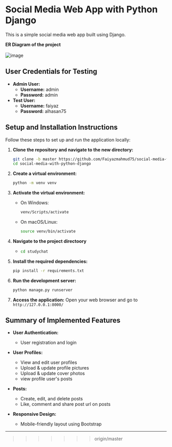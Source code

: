 # Social Media Web App with Python Django

This is a simple social media web app built using Django.


**ER Diagram of the project**
<br> <br>
![image](https://github.com/user-attachments/assets/83019e8d-7a8c-4787-bebd-0cd2117d6815)

## User Credentials for Testing

- **Admin User:**
  - **Username:** admin
  - **Password:** admin
- **Test User:**
  - **Username:** faiyaz
  - **Password:** alhasan75

## Setup and Installation Instructions

Follow these steps to set up and run the application locally:

1. **Clone the repository and navigate to the new directory:**
   ```bash
   git clone -b master https://github.com/Faiyazmahmud75/social-media-with-python-django.git
   cd social-media-with-python-django
   ```

2. **Create a virtual environment:**
   ```bash
   python -m venv venv
   ```

3. **Activate the virtual environment:**
   - On Windows:
     ```bash
     venv/Scripts/activate
     ```
   - On macOS/Linux:
     ```bash
     source venv/bin/activate
     ```
4. **Navigate to the project directoory**
   - ```bash
     cd studychat
     ```
5. **Install the required dependencies:**
   ```bash
   pip install -r requirements.txt
   ```

6. **Run the development server:**
   ```bash
   python manage.py runserver
   ```

8. **Access the application:**
   Open your web browser and go to `http://127.0.0.1:8000/`

## Summary of Implemented Features

- **User Authentication:**
  - User registration and login

- **User Profiles:**
  - View and edit user profiles
  - Upload & update profile pictures
  - Upload & update cover photos
  - view profile user's posts

- **Posts:**
  - Create, edit, and delete posts
  - Like, comment and share post url on posts

- **Responsive Design:**
  - Mobile-friendly layout using Bootstrap

---

>>>>>>> origin/master
